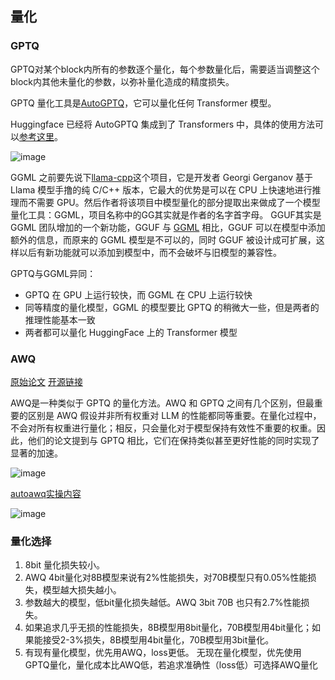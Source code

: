 ## 量化

### GPTQ

GPTQ对某个block内所有的参数逐个量化，每个参数量化后，需要适当调整这个block内其他未量化的参数，以弥补量化造成的精度损失。

GPTQ 量化工具是[AutoGPTQ](https://github.com/AutoGPTQ/AutoGPTQ)，它可以量化任何 Transformer 模型。

Huggingface 已经将 AutoGPTQ 集成到了 Transformers 中，具体的使用方法可以[参考这里](https://huggingface.co/blog/zh/gptq-integration)。

![image](https://github.com/user-attachments/assets/0476115b-f1ca-4b92-84fe-d0fa60affded)

GGML 之前要先说下[llama-cpp](https://github.com/ggerganov/llama.cpp)这个项目，它是开发者 Georgi Gerganov 基于 Llama 模型手撸的纯 C/C++ 版本，它最大的优势是可以在 CPU 上快速地进行推理而不需要 GPU。然后作者将该项目中模型量化的部分提取出来做成了一个模型量化工具：GGML，项目名称中的GG其实就是作者的名字首字母。
GGUF其实是 GGML 团队增加的一个新功能，GGUF 与 [GGML](https://github.com/ggerganov/ggml) 相比，GGUF 可以在模型中添加额外的信息，而原来的 GGML 模型是不可以的，同时 GGUF 被设计成可扩展，这样以后有新功能就可以添加到模型中，而不会破坏与旧模型的兼容性。

GPTQ与GGML异同：
* GPTQ 在 GPU 上运行较快，而 GGML 在 CPU 上运行较快
* 同等精度的量化模型，GGML 的模型要比 GPTQ 的稍微大一些，但是两者的推理性能基本一致
* 两者都可以量化 HuggingFace 上的 Transformer 模型

### AWQ

[原始论文](https://arxiv.org/abs/2306.00978) 
[开源链接](https://github.com/mit-han-lab/llm-awq)

AWQ是一种类似于 GPTQ 的量化方法。AWQ 和 GPTQ 之间有几个区别，但最重要的区别是 AWQ 假设并非所有权重对 LLM 的性能都同等重要。在量化过程中，不会对所有权重进行量化；相反，只会量化对于模型保持有效性不重要的权重。因此，他们的论文提到与 GPTQ 相比，它们在保持类似甚至更好性能的同时实现了显著的加速。

![image](https://github.com/user-attachments/assets/02d9af38-6414-47a2-a4da-29b20aad7ded)

[autoawq实操内容](https://github.com/casper-hansen/AutoAWQ)

![image](https://github.com/user-attachments/assets/7f0645cc-1653-48f8-bf7d-c9bbeb94951e)


### 量化选择  

1. 8bit 量化损失较小。 
2. AWQ 4bit量化对8B模型来说有2%性能损失，对70B模型只有0.05%性能损失，模型越大损失越小。
3. 参数越大的模型，低bit量化损失越低。AWQ 3bit 70B 也只有2.7%性能损失。 
4. 如果追求几乎无损的性能损失，8B模型用8bit量化，70B模型用4bit量化；如果能接受2-3%损失，8B模型用4bit量化，70B模型用3bit量化。 
5. 有现有量化模型，优先用AWQ，loss更低。
无现在量化模型，优先使用GPTQ量化，量化成本比AWQ低，若追求准确性（loss低）可选择AWQ量化

